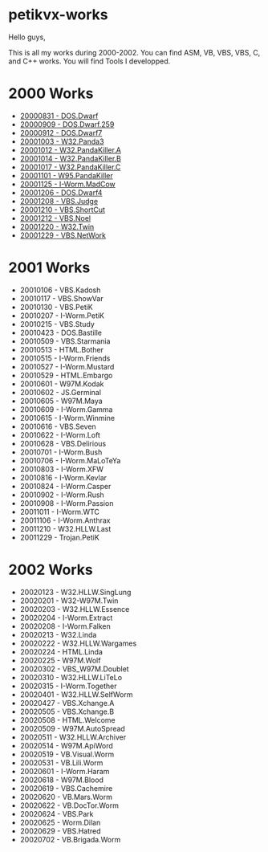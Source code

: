 # petikvx-works

Hello guys,

This is all my works during 2000-2002. You can find ASM, VB, VBS, VBS, C, and C++ works.
You will find Tools I developped.

# 2000 Works
- [20000831 - DOS.Dwarf](Year-2000-Works/20000831%20-%20DOS.Dwarf)
- [20000909 - DOS.Dwarf.259](Year-2000-Works/20000909%20-%20DOS.Dwarf.259)
- [20000912 - DOS.Dwarf7](Year-2000-Works/20000912%20-%20DOS.Dwarf7)
- [20001003 - W32.Panda3](Year-2000-Works/20001003%20-%20W32.Panda3)
- [20001012 - W32.PandaKiller.A](Year-2000-Works/20001012%20-%20W32.PandaKiller.A)
- [20001014 - W32.PandaKiller.B](Year-2000-Works/20001014%20-%20W32.PandaKiller.B)
- [20001017 - W32.PandaKiller.C](Year-2000-Works/20001017%20-%20W32.PandaKiller.C)
- [20001101 - W95.PandaKiller](Year-2000-Works/20001101%20-%20W95.PandaKiller)
- [20001125 - I-Worm.MadCow](Year-2000-Works/20001125%20-%20I-Worm.MadCow)
- [20001206 - DOS.Dwarf4](Year-2000-Works/20001206%20-%20DOS.Dwarf4)
- [20001208 - VBS.Judge](Year-2000-Works/20001208%20-%20VBS.Judge)
- [20001210 - VBS.ShortCut](Year-2000-Works/20001210%20-%20VBS.ShortCut)
- [20001212 - VBS.Noel](Year-2000-Works/20001212%20-%20VBS.Noel)
- [20001220 - W32.Twin](Year-2000-Works/20001220%20-%20W32.Twin)
- [20001229 - VBS.NetWork](Year-2000-Works/20001229%20-%20VBS.NetWork)

# 2001 Works
- 20010106 - VBS.Kadosh
- 20010117 - VBS.ShowVar
- 20010130 - VBS.PetiK
- 20010207 - I-Worm.PetiK
- 20010215 - VBS.Study
- 20010423 - DOS.Bastille
- 20010509 - VBS.Starmania
- 20010513 - HTML.Bother
- 20010515 - I-Worm.Friends
- 20010527 - I-Worm.Mustard
- 20010529 - HTML.Embargo
- 20010601 - W97M.Kodak
- 20010602 - JS.Germinal
- 20010605 - W97M.Maya
- 20010609 - I-Worm.Gamma
- 20010615 - I-Worm.Winmine
- 20010616 - VBS.Seven
- 20010622 - I-Worm.Loft
- 20010628 - VBS.Delirious
- 20010701 - I-Worm.Bush
- 20010706 - I-Worm.MaLoTeYa
- 20010803 - I-Worm.XFW
- 20010816 - I-Worm.Kevlar
- 20010824 - I-Worm.Casper
- 20010902 - I-Worm.Rush
- 20010908 - I-Worm.Passion
- 20011011 - I-Worm.WTC
- 20011106 - I-Worm.Anthrax
- 20011210 - W32.HLLW.Last
- 20011229 - Trojan.PetiK

# 2002 Works
- 20020123 - W32.HLLW.SingLung
- 20020201 - W32-W97M.Twin
- 20020203 - W32.HLLW.Essence
- 20020204 - I-Worm.Extract
- 20020208 - I-Worm.Falken
- 20020213 - W32.Linda
- 20020222 - W32.HLLW.Wargames
- 20020224 - HTML.Linda
- 20020225 - W97M.Wolf
- 20020302 - VBS_W97M.Doublet
- 20020310 - W32.HLLW.LiTeLo
- 20020315 - I-Worm.Together
- 20020401 - W32.HLLW.SelfWorm
- 20020427 - VBS.Xchange.A
- 20020505 - VBS.Xchange.B
- 20020508 - HTML.Welcome
- 20020509 - W97M.AutoSpread
- 20020511 - W32.HLLW.Archiver
- 20020514 - W97M.ApiWord
- 20020519 - VB.Visual.Worm
- 20020531 - VB.Lili.Worm
- 20020601 - I-Worm.Haram
- 20020618 - W97M.Blood
- 20020619 - VBS.Cachemire
- 20020620 - VB.Mars.Worm
- 20020622 - VB.DocTor.Worm
- 20020624 - VBS.Park
- 20020625 - Worm.Dilan
- 20020629 - VBS.Hatred
- 20020702 - VB.Brigada.Worm
